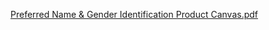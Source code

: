 
[Preferred Name & Gender Identification Product Canvas.pdf](https://github.com/department-of-veterans-affairs/va.gov-team/files/11264059/Preferred.Name.Gender.Identification.Product.Canvas.pdf)
